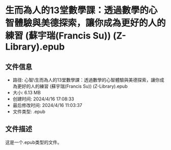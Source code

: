 ﻿# 生而為人的13堂數學課：透過數學的心智體驗與美德探索，讓你成為更好的人的練習 (蘇宇瑞(Francis Su)) (Z-Library).epub

## 文件信息
- 路径: 心智\生而為人的13堂數學課：透過數學的心智體驗與美德探索，讓你成為更好的人的練習 (蘇宇瑞(Francis Su)) (Z-Library).epub
- 大小: 6.13 MB
- 创建时间: 2024/4/16 17:08:33
- 最后修改时间: 2024/4/16 11:03:37
- 文件类型: .epub

## 文件描述
这是一个.epub类型的文件。

